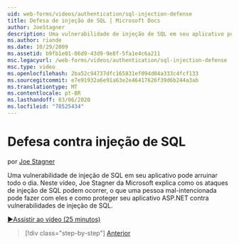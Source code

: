 ```yaml
---
uid: web-forms/videos/authentication/sql-injection-defense
title: Defesa de injeção de SQL | Microsoft Docs
author: JoeStagner
description: Uma vulnerabilidade de injeção de SQL em seu aplicativo pode arruinar todo o dia. Neste vídeo, Joe Stagner da Microsoft explica como os ataques de injeção de SQL podem Happ...
ms.author: riande
ms.date: 10/29/2009
ms.assetid: b9fb1e01-06d9-43d9-9e8f-5fa1e4c6a211
msc.legacyurl: /web-forms/videos/authentication/sql-injection-defense
msc.type: video
ms.openlocfilehash: 2ba52c94737dfc165831ef094d04a333c4fcf133
ms.sourcegitcommit: e7e91932a6e91a63e2e46417626f39d6b244a3ab
ms.translationtype: MT
ms.contentlocale: pt-BR
ms.lasthandoff: 03/06/2020
ms.locfileid: "78525434"
---
```

# <a name="sql-injection-defense"></a>Defesa contra injeção de SQL

por [Joe Stagner](https://github.com/JoeStagner)

Uma vulnerabilidade de injeção de SQL em seu aplicativo pode arruinar todo o dia. Neste vídeo, Joe Stagner da Microsoft explica como os ataques de injeção de SQL podem ocorrer, o que uma pessoa mal-intencionada pode fazer com eles e como proteger seu aplicativo ASP.NET contra vulnerabilidades de injeção de SQL.

[&#9654;Assistir ao vídeo (25 minutos)](https://channel9.msdn.com/Blogs/ASP-NET-Site-Videos/sql-injection-defense)

> [!div class="step-by-step"]
> [Anterior](creating-inactive-users.md)
